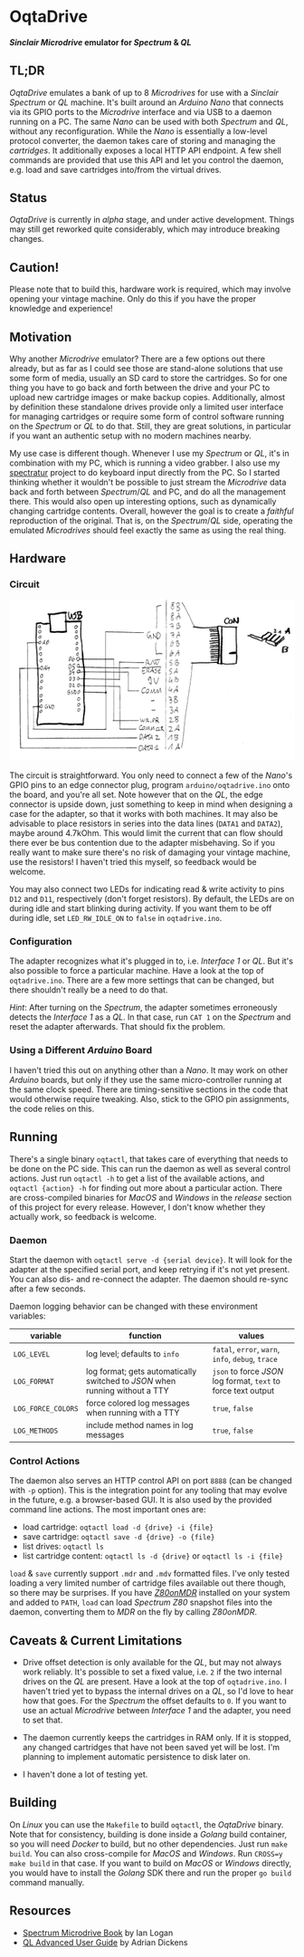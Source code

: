 # OqtaDrive

#### *Sinclair Microdrive* emulator for *Spectrum* & *QL*

## TL;DR
*OqtaDrive* emulates a bank of up to 8 *Microdrives* for use with a *Sinclair Spectrum* or *QL* machine. It's built around an *Arduino Nano* that connects via its GPIO ports to the *Microdrive* interface and via USB to a daemon running on a PC. The same *Nano* can be used with both *Spectrum* and *QL*, without any reconfiguration. While the *Nano* is essentially a low-level protocol converter, the daemon takes care of storing and managing the *cartridges*. It additionally exposes a local HTTP API endpoint. A few shell commands are provided that use this API and let you control the daemon, e.g. load and save cartridges into/from the virtual drives.

## Status
*OqtaDrive* is currently in *alpha* stage, and under active development. Things may still get reworked quite considerably, which may introduce breaking changes.

## Caution!
Please note that to build this, hardware work is required, which may involve opening your vintage machine. Only do this if you have the proper knowledge and experience!

## Motivation
Why another *Microdrive* emulator? There are a few options out there already, but as far as I could see those are stand-alone solutions that use some form of media, usually an SD card to store the cartridges. So for one thing you have to go back and forth between the drive and your PC to upload new cartridge images or make backup copies. Additionally, almost by definition these standalone drives provide only a limited user interface for managing cartridges or require some form of control software running on the *Spectrum* or *QL* to do that. Still, they are great solutions, in particular if you want an authentic setup with no modern machines nearby.

My use case is different though. Whenever I use my *Spectrum* or *QL*, it's in combination with my PC, which is running a video grabber. I also use my [spectratur](https://github.com/xelalexv/spectratur) project to do keyboard input directly from the PC. So I started thinking whether it wouldn't be possible to just stream the *Microdrive* data back and forth between *Spectrum*/*QL* and PC, and do all the management there. This would also open up interesting options, such as dynamically changing cartridge contents. Overall, however the goal is to create a *faithful* reproduction of the original. That is, on the *Spectrum*/*QL* side, operating the emulated *Microdrives* should feel exactly the same as using the real thing.

## Hardware

### Circuit
![OqtaDrive](doc/schematic.png)

The circuit is straightforward. You only need to connect a few of the *Nano*'s GPIO pins to an edge connector plug, program `arduino/oqtadrive.ino` onto the board, and you're all set. Note however that on the *QL*, the edge connector is upside down, just something to keep in mind when designing a case for the adapter, so that it works with both machines. It may also be advisable to place resistors in series into the data lines (`DATA1` and `DATA2`), maybe around 4.7kOhm. This would limit the current that can flow should there ever be bus contention due to the adapter misbehaving. So if you really want to make sure there's no risk of damaging your vintage machine, use the resistors! I haven't tried this myself, so feedback would be welcome.

You may also connect two LEDs for indicating read & write activity to pins `D12` and `D11`, respectively (don't forget resistors). By default, the LEDs are on during idle and start blinking during activity. If you want them to be off during idle, set `LED_RW_IDLE_ON` to `false` in `oqtadrive.ino`.

### Configuration
The adapter recognizes what it's plugged in to, i.e. *Interface 1* or *QL*. But it's also possible to force a particular machine. Have a look at the top of `oqtadrive.ino`. There are a few more settings that can be changed, but there shouldn't really be a need to do that.

*Hint*: After turning on the *Spectrum*, the adapter sometimes erroneously detects the *Interface 1* as a *QL*. In that case, run `CAT 1` on the *Spectrum* and reset the adapter afterwards. That should fix the problem.

### Using a Different *Arduino* Board
I haven't tried this out on anything other than a *Nano*. It may work on other *Arduino* boards, but only if they use the same micro-controller running at the same clock speed. There are timing-sensitive sections in the code that would otherwise require tweaking. Also, stick to the GPIO pin assignments, the code relies on this.

## Running
There's a single binary `oqtactl`, that takes care of everything that needs to be done on the PC side. This can run the daemon as well as several control actions. Just run `oqtactl -h` to get a list of the available actions, and `oqtactl {action} -h` for finding out more about a particular action. There are cross-compiled binaries for *MacOS* and *Windows* in the *release* section of this project for every release. However, I don't know whether they actually work, so feedback is welcome.

### Daemon
Start the daemon with `oqtactl serve -d {serial device}`. It will look for the adapter at the specified serial port, and keep retrying if it's not yet present. You can also dis- and re-connect the adapter. The daemon should re-sync after a few seconds.

Daemon logging behavior can be changed with these environment variables:

| variable     | function   | values                                            |
|--------------|------------|---------------------------------------------------|
| `LOG_LEVEL`  | log level; defaults to `info` | `fatal`, `error`, `warn`, `info`, `debug`, `trace`|
| `LOG_FORMAT` | log format; gets automatically switched to *JSON* when running without a TTY | `json` to force *JSON* log format, `text` to force text output |
| `LOG_FORCE_COLORS` | force colored log messages when running with a TTY | `true`, `false` |
| `LOG_METHODS` | include method names in log messages | `true`, `false` |

### Control Actions
The daemon also serves an HTTP control API on port `8888` (can be changed with `-p` option). This is the integration point for any tooling that may evolve in the future, e.g. a browser-based GUI. It is also used by the provided command line actions. The most important ones are:

- load cartridge: `oqtactl load -d {drive} -i {file}`
- save cartridge: `oqtactl save -d {drive} -o {file}`
- list drives: `oqtactl ls`
- list cartridge content: `oqtactl ls -d {drive}` or `oqtactl ls -i {file}`

`load` & `save` currently support `.mdr` and `.mdv` formatted files. I've only tested loading a very limited number of cartridge files available out there though, so there may be surprises. If you have [*Z80onMDR*](https://www.tomdalby.com/other/z80onmdr.html) installed on your system and added to `PATH`, `load` can load *Spectrum Z80* snapshot files into the daemon, converting them to *MDR* on the fly by calling *Z80onMDR*.

## Caveats & Current Limitations

- Drive offset detection is only available for the *QL*, but may not always work reliably. It's possible to set a fixed value, i.e. `2` if the two internal drives on the *QL* are present. Have a look at the top of `oqtadrive.ino`. I haven't tried yet to bypass the internal drives on a *QL*, so I'd love to hear how that goes. For the *Spectrum* the offset defaults to `0`. If you want to use an actual *Microdrive* between *Interface 1* and the adapter, you need to set that. 

- The daemon currently keeps the cartridges in RAM only. If it is stopped, any changed cartridges that have not been saved yet will be lost. I'm planning to implement automatic persistence to disk later on.

- I haven't done a lot of testing yet.

## Building
On *Linux* you can use the `Makefile` to build `oqtactl`, the *OqtaDrive* binary. Note that for consistency, building is done inside a *Golang* build container, so you will need *Docker* to build, but no other dependencies. Just run `make build`. You can also cross-compile for *MacOS* and *Windows*. Run `CROSS=y make build` in that case. If you want to build on *MacOS* or *Windows* directly, you would have to install the *Golang* SDK there and run the proper `go build` command manually. 

## Resources
- [Spectrum Microdrive Book](https://worldofspectrum.org/archive/books/spectrum-microdrive-book) by Ian Logan
- [QL Advanced User Guide](https://worldofspectrum.org/archive/books/ql-advanced-user-guide) by Adrian Dickens
